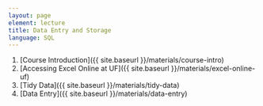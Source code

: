 ```yaml
---
layout: page
element: lecture
title: Data Entry and Storage
language: SQL
---
```


1. [Course Introduction]({{ site.baseurl }}/materials/course-intro)
2. [Accessing Excel Online at UF]({{ site.baseurl }}/materials/excel-online-uf)
3. [Tidy Data]({{ site.baseurl }}/materials/tidy-data)
4. [Data Entry]({{ site.baseurl }}/materials/data-entry)
